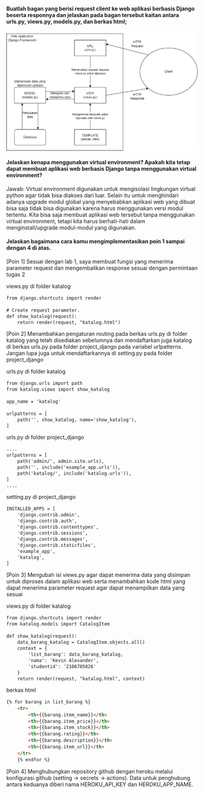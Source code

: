 #### Buatlah bagan yang berisi request client ke web aplikasi berbasis Django beserta responnya dan jelaskan pada bagan tersebut kaitan antara urls.py, views.py, models.py, dan berkas html;
![bagan](https://github.com/kevin-alex-12/tugasdua-pbp/blob/main/katalog/bagandjango.png?raw=true)

#### Jelaskan kenapa menggunakan virtual environment? Apakah kita tetap dapat membuat aplikasi web berbasis Django tanpa menggunakan virtual environment?
Jawab: Virtual environment digunakan untuk mengisolasi lingkungan virtual python agar tidak bisa diakses dari luar. Selain itu untuk menghindari adanya upgrade modul global yang menyebabkan aplikasi web yang dibuat bisa saja tidak bisa digunakan karena harus menggunakan versi modul tertentu. Kita bisa saja membuat aplikasi web tersebut tanpa menggunakan virtual environment, tetapi kita harus berhati-hati dalam menginstall/upgrade modul-modul yang digunakan.

#### Jelaskan bagaimana cara kamu mengimplementasikan poin 1 sampai dengan 4 di atas.
[Poin 1] Sesuai dengan lab 1, saya membuat fungsi yang menerima parameter request dan mengembalikan response sesuai dengan permintaan tugas 2

views.py di folder katalog
```pyhton 
from django.shortcuts import render

# Create request parameter.
def show_katalog(request):
    return render(request, "katalog.html")
```

[Poin 2] Menambahkan pengaturan routing pada berkas urls.py di folder katalog yang telah disediakan sebelumnya dan mendaftarkan juga katalog di berkas urls.py pada folder project_django pada variabel urlpatterns. Jangan lupa juga untuk mendaftarkannya di setting.py pada folder project_django

urls.py di folder katalog
```pyhton
from django.urls import path
from katalog.views import show_katalog

app_name = 'katalog'

urlpatterns = [
    path('', show_katalog, name='show_katalog'),
]
```

urls.py di folder project_django
```pyhton
....
urlpatterns = [
    path('admin/', admin.site.urls),
    path('', include('example_app.urls')),
    path('katalog/', include('katalog.urls')),
]
....
```

setting.py di project_django
```pyhton
INSTALLED_APPS = [
    'django.contrib.admin',
    'django.contrib.auth',
    'django.contrib.contenttypes',
    'django.contrib.sessions',
    'django.contrib.messages',
    'django.contrib.staticfiles',
    'example_app',
    'katalog',
]
```

[Poin 3] Mengubah isi views.py agar dapat menerima data yang disimpan untuk diproses dalam aplikasi web serta menambahkan kode html yang dapat menerima parameter request agar dapat menampilkan data yang sesuai

views.py di folder katalog
```
from django.shortcuts import render
from katalog.models import CatalogItem

def show_katalog(request):
    data_barang_katalog = CatalogItem.objects.all()
    context = {
        'list_barang': data_barang_katalog,
        'nama': 'Kevin Alexander',
        'studentid': '2106705026'
    }
    return render(request, "katalog.html", context)
```

berkas html
```html
{% for barang in list_barang %}
    <tr>
        <th>{{barang.item_name}}</th>
        <th>{{barang.item_price}}</th>
        <th>{{barang.item_stock}}</th>
        <th>{{barang.rating}}</th>
        <th>{{barang.description}}</th>
        <th>{{barang.item_url}}</th>
    </tr>
    {% endfor %}
```

[Poin 4] Menghubungkan repository github dengan heroku melalui konfigurasi github (setting -> secrets -> actions). Data untuk penghubung antara keduanya diberi nama HEROKU_API_KEY dan HEROKU_APP_NAME.